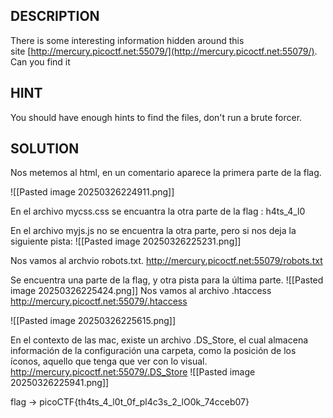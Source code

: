 ## DESCRIPTION
There is some interesting information hidden around this site [http://mercury.picoctf.net:55079/](http://mercury.picoctf.net:55079/). Can you find it

## HINT

You should have enough hints to find the files, don't run a brute forcer.

## SOLUTION

Nos metemos al html, en un comentario aparece la primera parte de la flag. 

![[Pasted image 20250326224911.png]]

En el archivo mycss.css se encuantra la otra parte de la flag : h4ts_4_l0

En el archivo myjs.js no se encuentra la otra parte, pero si nos deja la siguiente pista: 
![[Pasted image 20250326225231.png]]

Nos vamos al archvio robots.txt. http://mercury.picoctf.net:55079/robots.txt

Se encuentra una parte de la flag, y otra pista para la última parte. 
![[Pasted image 20250326225424.png]]
Nos vamos al archivo .htaccess http://mercury.picoctf.net:55079/.htaccess

![[Pasted image 20250326225615.png]]

En el contexto de las mac, existe un archivo .DS_Store, el cual almacena información de la configuración una carpeta, como la posición de los íconos, aquello que tenga que ver con lo visual.  
http://mercury.picoctf.net:55079/.DS_Store
![[Pasted image 20250326225941.png]]

flag -> picoCTF{th4ts_4_l0t_0f_pl4c3s_2_lO0k_74cceb07}